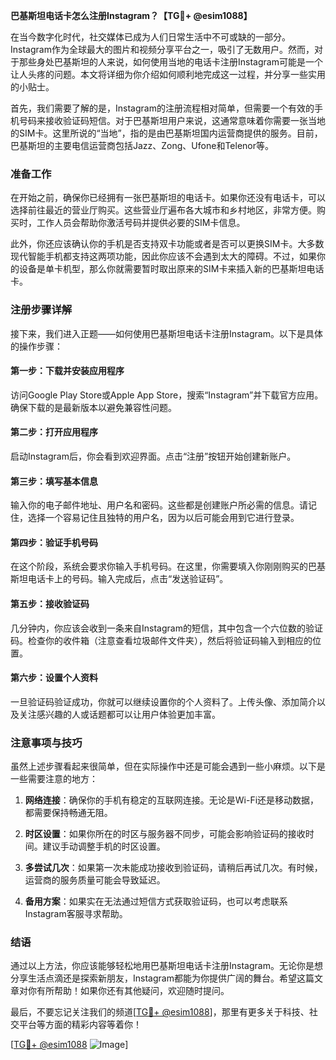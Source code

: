 **巴基斯坦电话卡怎么注册Instagram？【TG💪+ @esim1088】**

在当今数字化时代，社交媒体已成为人们日常生活中不可或缺的一部分。Instagram作为全球最大的图片和视频分享平台之一，吸引了无数用户。然而，对于那些身处巴基斯坦的人来说，如何使用当地的电话卡注册Instagram可能是一个让人头疼的问题。本文将详细为你介绍如何顺利地完成这一过程，并分享一些实用的小贴士。

首先，我们需要了解的是，Instagram的注册流程相对简单，但需要一个有效的手机号码来接收验证码短信。对于巴基斯坦用户来说，这通常意味着你需要一张当地的SIM卡。这里所说的“当地”，指的是由巴基斯坦国内运营商提供的服务。目前，巴基斯坦的主要电信运营商包括Jazz、Zong、Ufone和Telenor等。

### 准备工作

在开始之前，确保你已经拥有一张巴基斯坦的电话卡。如果你还没有电话卡，可以选择前往最近的营业厅购买。这些营业厅遍布各大城市和乡村地区，非常方便。购买时，工作人员会帮助你激活号码并提供必要的SIM卡信息。

此外，你还应该确认你的手机是否支持双卡功能或者是否可以更换SIM卡。大多数现代智能手机都支持这两项功能，因此你应该不会遇到太大的障碍。不过，如果你的设备是单卡机型，那么你就需要暂时取出原来的SIM卡来插入新的巴基斯坦电话卡。

### 注册步骤详解

接下来，我们进入正题——如何使用巴基斯坦电话卡注册Instagram。以下是具体的操作步骤：

#### 第一步：下载并安装应用程序
访问Google Play Store或Apple App Store，搜索“Instagram”并下载官方应用。确保下载的是最新版本以避免兼容性问题。

#### 第二步：打开应用程序
启动Instagram后，你会看到欢迎界面。点击“注册”按钮开始创建新账户。

#### 第三步：填写基本信息
输入你的电子邮件地址、用户名和密码。这些都是创建账户所必需的信息。请记住，选择一个容易记住且独特的用户名，因为以后可能会用到它进行登录。

#### 第四步：验证手机号码
在这个阶段，系统会要求你输入手机号码。在这里，你需要填入你刚刚购买的巴基斯坦电话卡上的号码。输入完成后，点击“发送验证码”。

#### 第五步：接收验证码
几分钟内，你应该会收到一条来自Instagram的短信，其中包含一个六位数的验证码。检查你的收件箱（注意查看垃圾邮件文件夹），然后将验证码输入到相应的位置。

#### 第六步：设置个人资料
一旦验证码验证成功，你就可以继续设置你的个人资料了。上传头像、添加简介以及关注感兴趣的人或话题都可以让用户体验更加丰富。

### 注意事项与技巧

虽然上述步骤看起来很简单，但在实际操作中还是可能会遇到一些小麻烦。以下是一些需要注意的地方：

1. **网络连接**：确保你的手机有稳定的互联网连接。无论是Wi-Fi还是移动数据，都需要保持畅通无阻。
   
2. **时区设置**：如果你所在的时区与服务器不同步，可能会影响验证码的接收时间。建议手动调整手机的时区设置。

3. **多尝试几次**：如果第一次未能成功接收到验证码，请稍后再试几次。有时候，运营商的服务质量可能会导致延迟。

4. **备用方案**：如果实在无法通过短信方式获取验证码，也可以考虑联系Instagram客服寻求帮助。

### 结语

通过以上方法，你应该能够轻松地用巴基斯坦电话卡注册Instagram。无论你是想分享生活点滴还是探索新朋友，Instagram都能为你提供广阔的舞台。希望这篇文章对你有所帮助！如果你还有其他疑问，欢迎随时提问。

最后，不要忘记关注我们的频道[[TG💪+ @esim1088](https://t.me/s/esim1088)]，那里有更多关于科技、社交平台等方面的精彩内容等着你！

[[TG💪+ @esim1088](https://t.me/s/esim1088) ![Image](https://i.postimg.cc/4NQfJmqS/Snipaste-2025-05-13-00-14-12.png)]